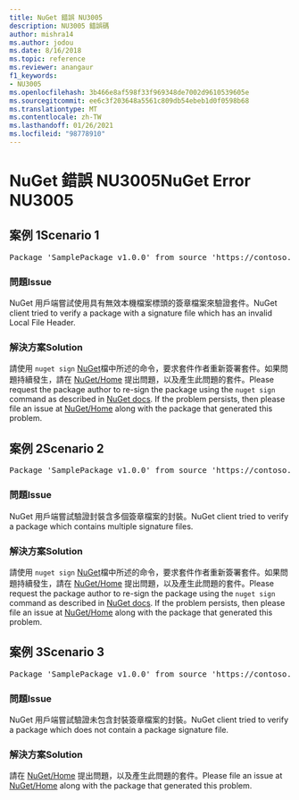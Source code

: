 ```yaml
---
title: NuGet 錯誤 NU3005
description: NU3005 錯誤碼
author: mishra14
ms.author: jodou
ms.date: 8/16/2018
ms.topic: reference
ms.reviewer: anangaur
f1_keywords:
- NU3005
ms.openlocfilehash: 3b466e8af598f33f969348de7002d9610539605e
ms.sourcegitcommit: ee6c3f203648a5561c809db54ebeb1d0f0598b68
ms.translationtype: MT
ms.contentlocale: zh-TW
ms.lasthandoff: 01/26/2021
ms.locfileid: "98778910"
---
```

# <a name="nuget-error-nu3005"></a><span data-ttu-id="e1975-103">NuGet 錯誤 NU3005</span><span class="sxs-lookup"><span data-stu-id="e1975-103">NuGet Error NU3005</span></span>

## <a name="scenario-1"></a><span data-ttu-id="e1975-104">案例 1</span><span class="sxs-lookup"><span data-stu-id="e1975-104">Scenario 1</span></span>

<pre>Package 'SamplePackage v1.0.0' from source 'https://contoso.com/index.json': The package contains an invalid package signature file.</pre>

### <a name="issue"></a><span data-ttu-id="e1975-105">問題</span><span class="sxs-lookup"><span data-stu-id="e1975-105">Issue</span></span>

<span data-ttu-id="e1975-106">NuGet 用戶端嘗試使用具有無效本機檔案標頭的簽章檔案來驗證套件。</span><span class="sxs-lookup"><span data-stu-id="e1975-106">NuGet client tried to verify a package with a signature file which has an invalid Local File Header.</span></span>


### <a name="solution"></a><span data-ttu-id="e1975-107">解決方案</span><span class="sxs-lookup"><span data-stu-id="e1975-107">Solution</span></span>

<span data-ttu-id="e1975-108">請使用 `nuget sign` [NuGet](../../create-packages/sign-a-package.md)檔中所述的命令，要求套件作者重新簽署套件。如果問題持續發生，請在 [NuGet/Home](https://github.com/NuGet/Home/issues) 提出問題，以及產生此問題的套件。</span><span class="sxs-lookup"><span data-stu-id="e1975-108">Please request the package author to re-sign the package using the `nuget sign` command as described in [NuGet docs](../../create-packages/sign-a-package.md). If the problem persists, then please file an issue at [NuGet/Home](https://github.com/NuGet/Home/issues) along with the package that generated this problem.</span></span>



## <a name="scenario-2"></a><span data-ttu-id="e1975-109">案例 2</span><span class="sxs-lookup"><span data-stu-id="e1975-109">Scenario 2</span></span>

<pre>Package 'SamplePackage v1.0.0' from source 'https://contoso.com/index.json': The package contains multiple package signature files.</pre>

### <a name="issue"></a><span data-ttu-id="e1975-110">問題</span><span class="sxs-lookup"><span data-stu-id="e1975-110">Issue</span></span>

<span data-ttu-id="e1975-111">NuGet 用戶端嘗試驗證封裝含多個簽章檔案的封裝。</span><span class="sxs-lookup"><span data-stu-id="e1975-111">NuGet client tried to verify a package which contains multiple signature files.</span></span>


### <a name="solution"></a><span data-ttu-id="e1975-112">解決方案</span><span class="sxs-lookup"><span data-stu-id="e1975-112">Solution</span></span>

<span data-ttu-id="e1975-113">請使用 `nuget sign` [NuGet](../../create-packages/sign-a-package.md)檔中所述的命令，要求套件作者重新簽署套件。如果問題持續發生，請在 [NuGet/Home](https://github.com/NuGet/Home/issues) 提出問題，以及產生此問題的套件。</span><span class="sxs-lookup"><span data-stu-id="e1975-113">Please request the package author to re-sign the package using the `nuget sign` command as described in [NuGet docs](../../create-packages/sign-a-package.md). If the problem persists, then please file an issue at [NuGet/Home](https://github.com/NuGet/Home/issues) along with the package that generated this problem.</span></span>



## <a name="scenario-3"></a><span data-ttu-id="e1975-114">案例 3</span><span class="sxs-lookup"><span data-stu-id="e1975-114">Scenario 3</span></span>

<pre>Package 'SamplePackage v1.0.0' from source 'https://contoso.com/index.json': The package does not contain a valid package signature file.</pre>

### <a name="issue"></a><span data-ttu-id="e1975-115">問題</span><span class="sxs-lookup"><span data-stu-id="e1975-115">Issue</span></span>

<span data-ttu-id="e1975-116">NuGet 用戶端嘗試驗證未包含封裝簽章檔案的封裝。</span><span class="sxs-lookup"><span data-stu-id="e1975-116">NuGet client tried to verify a package which does not contain a package signature file.</span></span>


### <a name="solution"></a><span data-ttu-id="e1975-117">解決方案</span><span class="sxs-lookup"><span data-stu-id="e1975-117">Solution</span></span>

<span data-ttu-id="e1975-118">請在 [NuGet/Home](https://github.com/NuGet/Home/issues) 提出問題，以及產生此問題的套件。</span><span class="sxs-lookup"><span data-stu-id="e1975-118">Please file an issue at [NuGet/Home](https://github.com/NuGet/Home/issues) along with the package that generated this problem.</span></span>
